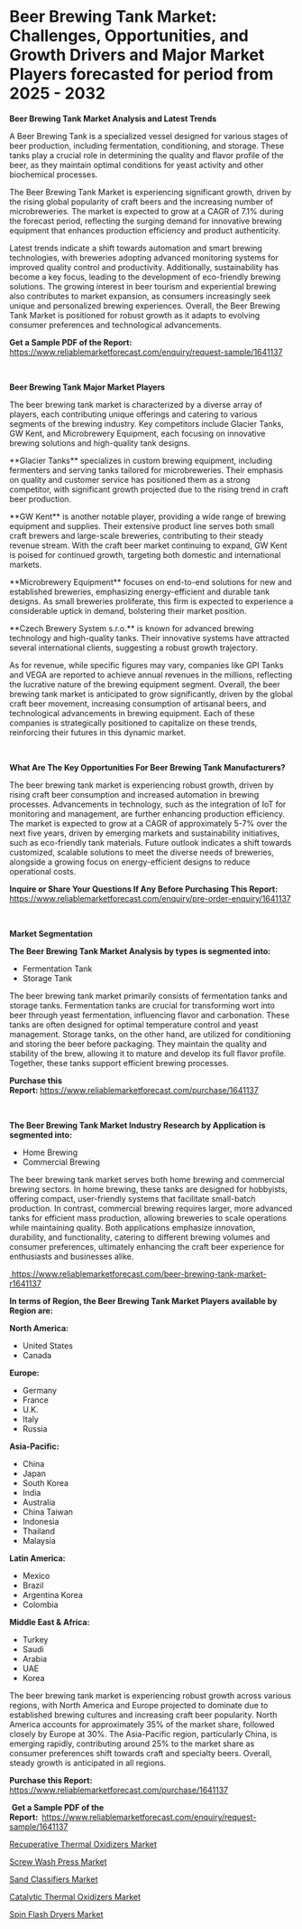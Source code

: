 <p><h1>Beer Brewing Tank Market: Challenges, Opportunities, and Growth Drivers and Major Market Players forecasted for period from 2025 - 2032</h1></p><p><strong>Beer Brewing Tank Market Analysis and Latest Trends</strong></p>
<p><p>A Beer Brewing Tank is a specialized vessel designed for various stages of beer production, including fermentation, conditioning, and storage. These tanks play a crucial role in determining the quality and flavor profile of the beer, as they maintain optimal conditions for yeast activity and other biochemical processes.</p><p>The Beer Brewing Tank Market is experiencing significant growth, driven by the rising global popularity of craft beers and the increasing number of microbreweries. The market is expected to grow at a CAGR of 7.1% during the forecast period, reflecting the surging demand for innovative brewing equipment that enhances production efficiency and product authenticity. </p><p>Latest trends indicate a shift towards automation and smart brewing technologies, with breweries adopting advanced monitoring systems for improved quality control and productivity. Additionally, sustainability has become a key focus, leading to the development of eco-friendly brewing solutions. The growing interest in beer tourism and experiential brewing also contributes to market expansion, as consumers increasingly seek unique and personalized brewing experiences. Overall, the Beer Brewing Tank Market is positioned for robust growth as it adapts to evolving consumer preferences and technological advancements.</p></p>
<p><strong>Get a Sample PDF of the Report:&nbsp;</strong> <a href="https://www.reliablemarketforecast.com/enquiry/request-sample/1641137?utm_campaign=1170&utm_medium=2&utm_source=Github&utm_content=ia&utm_term=11042025&utm_id=beer-brewing-tank">https://www.reliablemarketforecast.com/enquiry/request-sample/1641137</a></p>
<p>&nbsp;</p>
<p><strong>Beer Brewing Tank Major Market Players</strong></p>
<p><p>The beer brewing tank market is characterized by a diverse array of players, each contributing unique offerings and catering to various segments of the brewing industry. Key competitors include Glacier Tanks, GW Kent, and Microbrewery Equipment, each focusing on innovative brewing solutions and high-quality tank designs.</p><p>**Glacier Tanks** specializes in custom brewing equipment, including fermenters and serving tanks tailored for microbreweries. Their emphasis on quality and customer service has positioned them as a strong competitor, with significant growth projected due to the rising trend in craft beer production.</p><p>**GW Kent** is another notable player, providing a wide range of brewing equipment and supplies. Their extensive product line serves both small craft brewers and large-scale breweries, contributing to their steady revenue stream. With the craft beer market continuing to expand, GW Kent is poised for continued growth, targeting both domestic and international markets.</p><p>**Microbrewery Equipment** focuses on end-to-end solutions for new and established breweries, emphasizing energy-efficient and durable tank designs. As small breweries proliferate, this firm is expected to experience a considerable uptick in demand, bolstering their market position.</p><p>**Czech Brewery System s.r.o.** is known for advanced brewing technology and high-quality tanks. Their innovative systems have attracted several international clients, suggesting a robust growth trajectory.</p><p>As for revenue, while specific figures may vary, companies like GPI Tanks and VEGA are reported to achieve annual revenues in the millions, reflecting the lucrative nature of the brewing equipment segment. Overall, the beer brewing tank market is anticipated to grow significantly, driven by the global craft beer movement, increasing consumption of artisanal beers, and technological advancements in brewing equipment. Each of these companies is strategically positioned to capitalize on these trends, reinforcing their futures in this dynamic market.</p></p>
<p>&nbsp;</p>
<p><strong>What Are The Key Opportunities For Beer Brewing Tank Manufacturers?</strong></p>
<p><p>The beer brewing tank market is experiencing robust growth, driven by rising craft beer consumption and increased automation in brewing processes. Advancements in technology, such as the integration of IoT for monitoring and management, are further enhancing production efficiency. The market is expected to grow at a CAGR of approximately 5-7% over the next five years, driven by emerging markets and sustainability initiatives, such as eco-friendly tank materials. Future outlook indicates a shift towards customized, scalable solutions to meet the diverse needs of breweries, alongside a growing focus on energy-efficient designs to reduce operational costs.</p></p>
<p><strong>Inquire or Share Your Questions If Any Before Purchasing This Report:</strong> <a href="https://www.reliablemarketforecast.com/enquiry/pre-order-enquiry/1641137?utm_campaign=1170&utm_medium=2&utm_source=Github&utm_content=ia&utm_term=11042025&utm_id=beer-brewing-tank">https://www.reliablemarketforecast.com/enquiry/pre-order-enquiry/1641137</a></p>
<p>&nbsp;</p>
<p><strong>Market Segmentation</strong></p>
<p><strong>The Beer Brewing Tank Market Analysis by types is segmented into:</strong></p>
<p><ul><li>Fermentation Tank</li><li>Storage Tank</li></ul></p>
<p><p>The beer brewing tank market primarily consists of fermentation tanks and storage tanks. Fermentation tanks are crucial for transforming wort into beer through yeast fermentation, influencing flavor and carbonation. These tanks are often designed for optimal temperature control and yeast management. Storage tanks, on the other hand, are utilized for conditioning and storing the beer before packaging. They maintain the quality and stability of the brew, allowing it to mature and develop its full flavor profile. Together, these tanks support efficient brewing processes.</p></p>
<p><strong>Purchase this Report:&nbsp;</strong><a href="https://www.reliablemarketforecast.com/purchase/1641137?utm_campaign=1170&utm_medium=2&utm_source=Github&utm_content=ia&utm_term=11042025&utm_id=beer-brewing-tank">https://www.reliablemarketforecast.com/purchase/1641137</a></p>
<p>&nbsp;</p>
<p><strong>The Beer Brewing Tank Market Industry Research by Application is segmented into:</strong></p>
<p><ul><li>Home Brewing</li><li>Commercial Brewing</li></ul></p>
<p><p>The beer brewing tank market serves both home brewing and commercial brewing sectors. In home brewing, these tanks are designed for hobbyists, offering compact, user-friendly systems that facilitate small-batch production. In contrast, commercial brewing requires larger, more advanced tanks for efficient mass production, allowing breweries to scale operations while maintaining quality. Both applications emphasize innovation, durability, and functionality, catering to different brewing volumes and consumer preferences, ultimately enhancing the craft beer experience for enthusiasts and businesses alike.</p></p>
<p><a href="https://www.reliablemarketforecast.com/beer-brewing-tank-market-r1641137?utm_campaign=1170&utm_medium=2&utm_source=Github&utm_content=ia&utm_term=11042025&utm_id=beer-brewing-tank">&nbsp;https://www.reliablemarketforecast.com/beer-brewing-tank-market-r1641137</a></p>
<p><strong>In terms of Region, the Beer Brewing Tank Market Players available by Region are:</strong></p>
<p>
    <p> <strong> North America: </strong>
        <ul>
            <li>United States</li>
            <li>Canada</li>
        </ul>
        </p> 
    <p> <strong> Europe: </strong>
        <ul>
            <li>Germany</li>
            <li>France</li>
            <li>U.K.</li>
            <li>Italy</li>
            <li>Russia</li>
        </ul>
        </p> 
    <p> <strong> Asia-Pacific: </strong>
        <ul>
            <li>China</li>
            <li>Japan</li>
            <li>South Korea</li>
            <li>India</li>
            <li>Australia</li>
            <li>China Taiwan</li>
            <li>Indonesia</li>
            <li>Thailand</li>
            <li>Malaysia</li>
        </ul>
        </p> 
    <p> <strong> Latin America: </strong>
        <ul>
            <li>Mexico</li>
            <li>Brazil</li>
            <li>Argentina Korea</li>
            <li>Colombia</li>
        </ul>
        </p> 
    <p> <strong> Middle East & Africa: </strong>
        <ul>
            <li>Turkey</li>
            <li>Saudi</li>
            <li>Arabia</li>
            <li>UAE</li>
            <li>Korea</li>
        </ul>
    </p>
    </p>
<p><p>The beer brewing tank market is experiencing robust growth across various regions, with North America and Europe projected to dominate due to established brewing cultures and increasing craft beer popularity. North America accounts for approximately 35% of the market share, followed closely by Europe at 30%. The Asia-Pacific region, particularly China, is emerging rapidly, contributing around 25% to the market share as consumer preferences shift towards craft and specialty beers. Overall, steady growth is anticipated in all regions.</p></p>
<p><strong>Purchase this Report: </strong><a href="https://www.reliablemarketforecast.com/purchase/1641137?utm_campaign=1170&utm_medium=2&utm_source=Github&utm_content=ia&utm_term=11042025&utm_id=beer-brewing-tank">https://www.reliablemarketforecast.com/purchase/1641137</a></p>
<p>&nbsp;<strong>Get a Sample PDF of the Report:&nbsp;&nbsp;</strong><a href="https://www.reliablemarketforecast.com/enquiry/request-sample/1641137?utm_campaign=1170&utm_medium=2&utm_source=Github&utm_content=ia&utm_term=11042025&utm_id=beer-brewing-tank">https://www.reliablemarketforecast.com/enquiry/request-sample/1641137</a></p>
<p><strong></strong></p>
<p><p><a href="https://github.com/zanoligarav/Market-Research-Report-List-1/blob/main/recuperative-thermal-oxidizers-market.md?utm_campaign=1170&utm_medium=2&utm_source=Github&utm_content=ia&utm_term=11042025&utm_id=beer-brewing-tank">Recuperative Thermal Oxidizers Market</a></p><p><a href="https://github.com/haaszgettre6/Market-Research-Report-List-1/blob/main/screw-wash-press-market.md?utm_campaign=1170&utm_medium=2&utm_source=Github&utm_content=ia&utm_term=11042025&utm_id=beer-brewing-tank">Screw Wash Press Market</a></p><p><a href="https://github.com/mohmodsiason/Market-Research-Report-List-1/blob/main/sand-classifiers-market.md?utm_campaign=1170&utm_medium=2&utm_source=Github&utm_content=ia&utm_term=11042025&utm_id=beer-brewing-tank">Sand Classifiers Market</a></p><p><a href="https://github.com/deyniphytic/Market-Research-Report-List-1/blob/main/catalytic-thermal-oxidizers-market.md?utm_campaign=1170&utm_medium=2&utm_source=Github&utm_content=ia&utm_term=11042025&utm_id=beer-brewing-tank">Catalytic Thermal Oxidizers Market</a></p><p><a href="https://github.com/qetelosooya/Market-Research-Report-List-1/blob/main/spin-flash-dryers-market.md?utm_campaign=1170&utm_medium=2&utm_source=Github&utm_content=ia&utm_term=11042025&utm_id=beer-brewing-tank">Spin Flash Dryers Market</a></p></p>